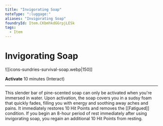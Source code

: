 ```yaml
---
title: "Invigorating Soap"
noteType: ":luggage:"
aliases: "Invigorating Soap"
foundryId: Item.CKbmhkdGGrpjLESk
tags:
  - Item
---
```


# Invigorating Soap
![[icons-sundries-survival-soap.webp|150]]

**Activate** 10 minutes (Interact)

* * *

This slender bar of pine-scented soap can only be activated when you're immersed in water. Upon activation, the soap covers you in a sudsy foam that quickly fades, filling you with energy and soothing away aches and pains. It immediately restores 10 Hit Points and removes the [[Fatigued]] condition. If you begin an 8-hour period of rest immediately after using invigorating soap, you regain an additional 10 Hit Points from resting.
